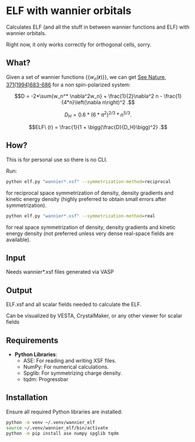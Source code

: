 # ELF with wannier orbitals

Calculates ELF (and all the stuff in between wannier functions and ELF) with wannier orbitals.

Right now, it only works correctly for orthogonal cells, sorry.

## What?

Given a set of wannier functions $\{\{w_n(\mathbf{r})\}\}$, we can get [See Nature, 371(1994)683-686](https://www.nature.com/articles/371683a0) for a non spin-polarized system:

$$D = -2*\sum{w_n^* \nabla^2w_n} + \frac{1}{2}\nabla^2 n  -  \frac{1}{4*n}\left(\nabla n\right)^2 .$$

$$D_{H} = 0.6*\left(6*\pi^2\right)^{2/3}*n^{5/3} .$$

$$ELF\ (r) = \frac{1}{1 + \bigg(\frac{D}{D_H}\bigg)^2} .$$

## How?
 
This is for personal use so there is no CLI.

Run:

```bash
python elf.py "wannier*.xsf" --symmetrization-method=reciprocal
```

for reciprocal space symmetrization of density, density gradients and kinetic energy density
(highly preferred to obtain small errors after symmetrization).

```bash
python elf.py "wannier*.xsf" --symmetrization-method=real
```

for real space symmetrization of density, density gradients and kinetic energy density
(not preferred unless very dense real-space fields are available).


## Input

Needs wannier*.xsf files generated via VASP

## Output

ELF.xsf and all scalar fields needed to calculate the ELF.

Can be visualized by VESTA, CrystalMaker, or any other viewer for scalar fields

## Requirements

- **Python Libraries**:
  - ASE: For reading and writing XSF files.
  - NumPy: For numerical calculations.
  - Spglib: For symmetrizing charge density.
  - tqdm: Progressbar

## Installation

Ensure all required Python libraries are installed:

```bash
python -m venv ~/.venv/wannier_elf
source ~/.venv/wannier_elf/bin/activate
python -m pip install ase numpy spglib tqdm
```
